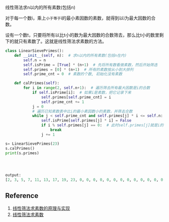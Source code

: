 线性筛法求n以内的所有素数(包括n)

对于每一个数i，乘上```小于等于```i的最小素因数的素数，就得到以i为最大因数的合数。

设有一个数t，只要将所有以比t小的数为最大因数的合数筛去，那么比t小的数里剩下的就只有素数了。这就是线性筛法求素数的方法。

```python
class LinearSievePrimes():
    def __init__(self, n):  # 求n以内的所有素数(包括n在内)
        self.n = n
        self.isPrime = [True] * (n+1)  # 先将所有数看做素数，然后开始筛选
        self.primes = [0] * (n+1)  # 所有的素数按从小到大排列
        self.prime_cnt = 0  # 素数的个数, 初始化没有素数

    def calPrimes(self):
        for i in range(2, self.n+1):  # 遍历筛去所有最大因数是i的合数
            if self.isPrime[i]:  # 如果i是素数，把它记录下来
                self.primes[self.prime_cnt] = i
                self.prime_cnt += 1
            j = 0
            # 遍历已知素数表中比i的最小素因数小的素数，并筛去合数
            while j < self.prime_cnt and self.primes[j] * i <= self.n:
                self.isPrime[self.primes[j] * i] = False
                if i % self.primes[j] == 0:  # 此时self.primes[j]就是i的最小素因数
                    break
                j += 1

s= LinearSievePrimes(23)
s.calPrimes()
print(s.primes)




output:
[2, 3, 5, 7, 11, 13, 17, 19, 23, 0, 0, 0, 0, 0, 0, 0, 0, 0, 0, 0, 0, 0, 0, 0]

```

## Reference
1. [线性筛法求素数的原理与实现](https://blog.csdn.net/bjrxyz/article/details/8125913)
2. [线性筛法求素数](https://www.cnblogs.com/grubbyskyer/p/3852421.html)
